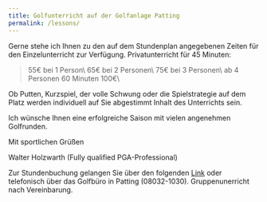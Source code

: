 ```yaml
---
title: Golfunterricht auf der Golfanlage Patting
permalink: /lessons/
---
```


Gerne stehe ich Ihnen zu den auf dem Stundenplan angegebenen Zeiten für den Einzelunterricht zur Verfügung.
Privatunterricht für 45 Minuten:

> 55€ bei 1 Person\\
> 65€ bei 2 Personen\\
> 75€ bei 3 Personen\\
> ab 4 Personen 60 Minuten 100€\\

Ob Putten, Kurzspiel, der volle Schwung oder die Spielstrategie auf dem Platz werden individuell auf Sie abgestimmt Inhalt des Unterrichts sein.

Ich wünsche Ihnen eine erfolgreiche Saison mit vielen angenehmen Golfrunden.

Mit sportlichen Grüßen

Walter Holzwarth (Fully qualified PGA-Professional)

Zur Stundenbuchung gelangen Sie über den folgenden [Link][pccaddie] oder telefonisch über das Golfbüro in Patting (08032-1030). Gruppenunerricht nach Vereinbarung.

[pccaddie]: https://www.pccaddie.net/clubs/0498970/app.php?cat=tt_timetable_trainer_overview
